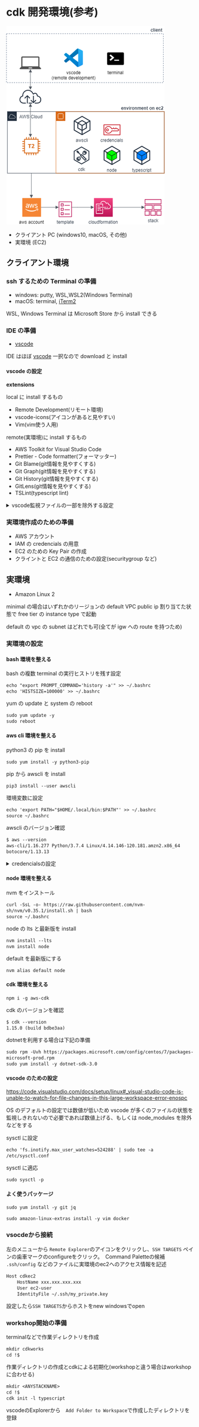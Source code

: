 # cdk 開発環境(参考)

![](./cdkenvironment-example.png)
- クライアント PC (windows10, macOS, その他)
- 実環境 (EC2)

## クライアント環境

### ssh するための Terminal の準備

- windows: putty, WSL,WSL2(Windows Terminal)
- macOS: terminal, [iTerm2](https://iterm2.com)

WSL, Windows Terminal は Microsoft Store から install できる

### IDE の準備

- [vscode](https://code.visualstudio.com/)

IDE はほぼ [vscode](https://code.visualstudio.com/) 一択なので download と install

#### vscode の設定

**extensions**

local に install するもの

- Remote Development(リモート環境)
- vscode-icons(アイコンがあると見やすい)
- Vim(vim使う人用)

remote(実環境)に install するもの
- AWS Toolkit for Visual Studio Code
- Prettier - Code formatter(フォーマッター)
- Git Blame(git情報を見やすくする)
- Git Graph(git情報を見やすくする)
- Git History(git情報を見やすくする)
- GitLens(git情報を見やすくする)
- TSLint(typescript lint)

<details><summary>vscode監視ファイルの一部を除外する設定</summary>
https://code.visualstudio.com/docs/getstarted/settings

`Ctrl+Shift+P`で Command Palette を開き`Open settings(JSON)`を選択

`settings.json`に以下を追加

```
  "files.watcherExclude": {
    "**/.git/objects/**": true,
    "**/.git/subtree-cache/**": true,
    "**/node_modules/*/**": true
  },
```

</details>

### 実環境作成のための準備

- AWS アカウント
- IAM の credencials の用意
- EC2 のための Key Pair の作成
- クライントと EC2 の通信のための設定(securitygroup など)

## 実環境

- Amazon Linux 2

minimal の場合はいずれかのリージョンの default VPC public ip 割り当てた状態で free tier の instance type で起動

default の vpc の subnet はどれでも可(全てが igw への route を持つため)

### 実環境の設定

#### bash 環境を整える

bash の複数 terminal の実行ヒストリを残す設定

```
echo "export PROMPT_COMMAND='history -a'" >> ~/.bashrc
echo 'HISTSIZE=100000' >> ~/.bashrc
```

yum の update と system の reboot

```
sudo yum update -y
sudo reboot
```

#### aws cli 環境を整える

python3 の pip を install

```
sudo yum install -y python3-pip
```

pip から awscli を install

```
pip3 install --user awscli
```

環境変数に設定

```
echo 'export PATH="$HOME/.local/bin:$PATH"' >> ~/.bashrc
source ~/.bashrc
```

awscli のバージョン確認

```console
$ aws --version
aws-cli/1.16.277 Python/3.7.4 Linux/4.14.146-120.181.amzn2.x86_64 botocore/1.13.13
```

<details><summary>credencialsの設定</summary>

ヒストリを残さないように一時的に設定

```
HISTCONTROL=ignoreboth
HISTIGNORE=*
```

変数化

```
awskey=AKIAIOSFODNN7EXAMPLE
awssec=wJalrXUtnFEMI/K7MDENG/bPxRfiCYEXAMPLEKEY
```

設定

```
aws configure set aws_access_key_id $awskey
aws configure set aws_secret_access_key $awssec
aws configure set cli_follow_urlparam false
```

profile で assumerole する場合は適宜に profile と sessionname を変更

変数化

```
myprofile=myprofile
myses=mysessionname
```

設定

```
aws configure --profile $myprof set role_arn <roleARN>
aws configure --profile $myprof set source_profile  <SourceProfile>
aws configure --profile $myprof set role_session_name  $myses
```

必要に応じてデフォルトに設定

```
echo "export AWS_DEFAULT_PROFILE=$myprof" >> ~/.bashrc
source ~/.bashrc
```

ヒストリ隠蔽解除

```
unset HISTIGNORE
```

credencials 設定確認

```
aws sts get-caller-identity
```

</p>
</details>

#### node 環境を整える

nvm をインストール

```
curl -SsL -o- https://raw.githubusercontent.com/nvm-sh/nvm/v0.35.1/install.sh | bash
source ~/.bashrc
```

node の lts と最新版を install

```
nvm install --lts
nvm install node
```

default を最新版にする

```
nvm alias default node
```

#### cdk 環境を整える

```
npm i -g aws-cdk
```

cdk のバージョンを確認

```console
$ cdk --version
1.15.0 (build bdbe3aa)
```


dotnetを利用する場合は下記の準備
```
sudo rpm -Uvh https://packages.microsoft.com/config/centos/7/packages-microsoft-prod.rpm
sudo yum install -y dotnet-sdk-3.0
```

#### vscode のための設定

https://code.visualstudio.com/docs/setup/linux#_visual-studio-code-is-unable-to-watch-for-file-changes-in-this-large-workspace-error-enospc

OS のデフォルトの設定では数値が低いため vscode が多くのファイルの状態を監視しきれないので必要であれば数値上げる、もしくは node_modules を除外などをする




sysctl に設定

```
echo 'fs.inotify.max_user_watches=524288' | sudo tee -a  /etc/sysctl.conf
```

sysctl に適応

```
sudo sysctl -p
```

#### よく使うパッケージ


```
sudo yum install -y git jq
```
```
sudo amazon-linux-extras install -y vim docker 
```



### vsocdeから接続

左のメニューから `Remote Explorer`のアイコンをクリックし、`SSH TARGETS` ペインの歯車マークのconfigureをクリック。　Command Paletteの候補 `.ssh/config` などのファイルに実環境のec2へのアクセス情報を記述

```
Host cdkec2
    HostName xxx.xxx.xxx.xxx
    User ec2-user
    IdentityFile ~/.ssh/my_private.key
```    

設定したら`SSH TARGETS`からホストをnew windowsでopen



### workshop開始の準備


terminalなどで作業ディレクトリを作成

```
mkdir cdkworks
cd !$
```



作業ディレクトリの作成とcdkによる初期化(workshopと違う場合はworkshopに合わせる)
```
mkdir <ANYSTACKNAME>
cd !$
cdk init -l typescript
```


vscodeのExplorerから　`Add Folder to Workspace`で作成したディレクトリを登録


